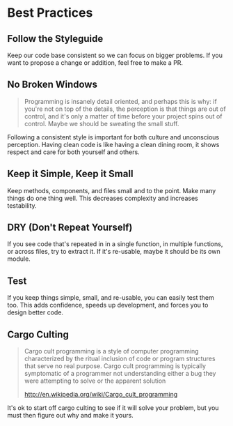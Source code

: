 # Best Practices

## Follow the Styleguide

Keep our code base consistent so we can focus on bigger problems. If you want to propose a change or addition, feel free to make a PR.

## No Broken Windows

> Programming is insanely detail oriented, and perhaps this is why: if you're not on top of the details, the perception is that things are out of control, and it's only a matter of time before your project spins out of control. Maybe we should be sweating the small stuff.

Following a consistent style is important for both culture and unconscious perception. Having clean code is like having a clean dining room, it shows respect and care for both yourself and others.

## Keep it Simple, Keep it Small

Keep methods, components, and files small and to the point. Make many things do one thing well. This decreases complexity and increases testability.

## DRY (Don't Repeat Yourself)

If you see code that's repeated in in a single function, in multiple functions, or across files, try to extract it. If it's re-usable, maybe it should be its own module.

## Test

If you keep things simple, small, and re-usable, you can easily test them too. This adds confidence, speeds up development, and forces you to design better code.

## Cargo Culting

> Cargo cult programming is a style of computer programming characterized by the ritual inclusion of code or program structures that serve no real purpose. Cargo cult programming is typically symptomatic of a programmer not understanding either a bug they were attempting to solve or the apparent solution
>
> http://en.wikipedia.org/wiki/Cargo_cult_programming

It's ok to start off cargo culting to see if it will solve your problem, but you must then figure out why and make it yours.
